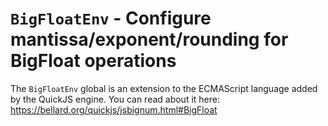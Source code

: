 # `BigFloatEnv` - Configure mantissa/exponent/rounding for BigFloat operations

The `BigFloatEnv` global is an extension to the ECMAScript language added by the QuickJS engine. You can read about it here: <https://bellard.org/quickjs/jsbignum.html#BigFloat>
